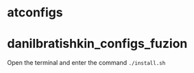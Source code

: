 # atconfigs

# danilbratishkin_configs_fuzion

Open the terminal and enter the command  ` ./install.sh `
